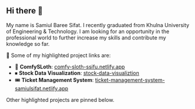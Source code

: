 ## Hi there 👋

My name is Samiul Baree Sifat. I recently graduated from Khulna University of Engineering & Technology. I am looking for an opportunity in the professional world to further increase my skills and contribute my knowledge so far. 

🔭 Some of my highlighted project links are:

- 💒 **ComfySLoth**: [comfy-sloth-ssifu.netlify.app](https://comfy-sloth-ssifu.netlify.app/)
- ⏹ **Stock Data Visualization**: [stock-data-visualiztion](https://github.com/ssifu/Stock-Data-Visualization-Frontend/)
- 🎟 **Ticket Management System**: [ticket-management-system-samiulsifat.netlify.app](https://ticket-management-system-samiulsifat.netlify.app/)

Other highlighted projects are pinned below.
<!--
**ssifu/ssifu** is a ✨ _special_ ✨ repository because its `README.md` (this file) appears on your GitHub profile.

Here are some ideas to get you started:

- 🔭 I’m currently working on ...
- 🌱 I’m currently learning ...
- 👯 I’m looking to collaborate on ...
- 🤔 I’m looking for help with ...
- 💬 Ask me about ...
- 📫 How to reach me: ...
- 😄 Pronouns: ...
- ⚡ Fun fact: ...
-->
